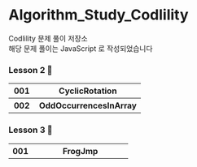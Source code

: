 # Algorithm_Study_Codlility
Codlility 문제 풀이 저장소<br/>
해당 문제 풀이는 JavaScript 로 작성되었습니다

### Lesson 2 🌟
<table>
    <tr>
        <th width="20%">001 </th>
        <th>CyclicRotation</th>
    </tr>
    <tr>
        <th width="20%">002 </th>
        <th>OddOccurrencesInArray</th>
    </tr>
</table>



### Lesson 3 🌟
<table>
    <tr>
        <th width="20%">001 </th>
        <th>FrogJmp</th>
    </tr>
</table>
